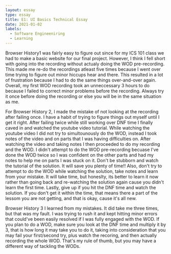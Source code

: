 ```yaml
---
layout: essay
type: essay
title: E1: UI Basics Technical Essay
date: 2021-01-02
labels:
  - Software Engineeniring 
  - Learning
---
```

Browser History1 was fairly easy to figure out since for my ICS 101 class we had to make a basic website for our final project. However, I think I fell short with going into the recording without actualy doing the WOD pre-recording. This made me re-do the recordings atleast five times because I went over time trying to figure out minor hiccups hear and there. This resulted in a lot of frustration because I had to do the same things over-and-over again. Overall, my first WOD recording took an unneccessary 3 hours to do because I failed to correct minor problems before the recording. Always try it once before doing the recording or else you will be in the same situation as me.

For Browser History 2, I made the mistake of not looking at the recording after failing once. I have a habit of trying to figure things out myself until I get it right. After failing twice while still working over DNF time I finally caved in and watched the youtube video tutorial. While watching the youtube video I did not try to simultounously do the WOD, instead I took notes of the video and on parts that I was having difficulties on. After watching the video and taking notes I then proceeded to do my recording and the WOD. I didn't attempt to do the WOD pre-recording becuase I've done the WOD twice so I was confident on the other parts and had my notes to help me on parts I was stuck on it.
Don't be stubborn and watch the tutorial of the solution. It will save you plenty of time!!  Also, don't try to attempt to do the WOD while watching the solution, take notes and learn from your mistake. It will take time, but honeslty, its better to learn it now rather than going back and re-watching the solution again cause you didn't learn the first time. Lastly, give up if you hit the DNF time and watch the solution. If you don't get it within the time, that means there a part of the lessom you are not getting, and that is okay, cause it's all new.

Browser History 3 I learned from my mistakes. It did take me three times, but that was my fault. I was trying to rush it and kept hitting minor errors that could've been easily resolved if I was fully engaged with the WOD. If you plan to do a WOD, make sure you look at the DNF time and multiply it by 3, that is how long it may take you to do it, taking into consideration that you may fail your first/second try, plus watch the recoring, and then actually recording the whole WOD. That's my rule of thumb, but you may have a different way of tackling the WODs.

